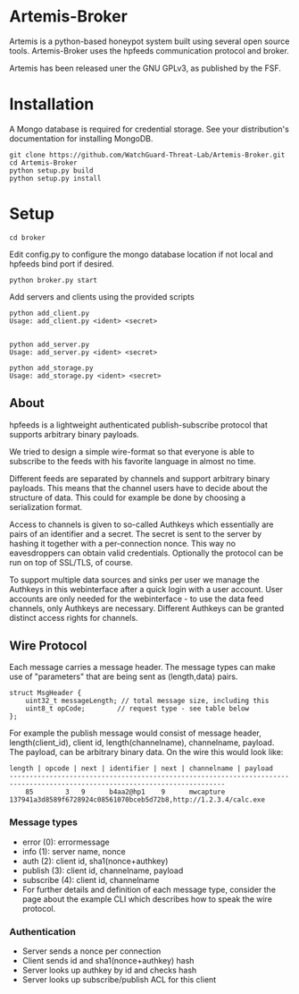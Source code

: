Artemis-Broker
==============

Artemis is a python-based honeypot system built using several open source
tools. Artemis-Broker uses the hpfeeds communication protocol and broker.

Artemis has been released uner the GNU GPLv3, as published by the FSF.

Installation
============

A Mongo database is required for credential storage.
See your distribution's documentation for installing MongoDB.

```
git clone https://github.com/WatchGuard-Threat-Lab/Artemis-Broker.git
cd Artemis-Broker
python setup.py build
python setup.py install
```

Setup
=====
`cd broker`

Edit config.py to configure the mongo database location if not local and hpfeeds bind port if desired.

`python broker.py start`

Add servers and clients using the provided scripts
```
python add_client.py
Usage: add_client.py <ident> <secret>


python add_server.py
Usage: add_server.py <ident> <secret>

python add_storage.py
Usage: add_storage.py <ident> <secret>
```

## About
hpfeeds is a lightweight authenticated publish-subscribe protocol that supports arbitrary binary payloads.

We tried to design a simple wire-format so that everyone is able to subscribe to the feeds with his favorite language in almost no time.

Different feeds are separated by channels and support arbitrary binary payloads. This means that the channel users have to decide about the structure of data. This could for example be done by choosing a serialization format.

Access to channels is given to so-called Authkeys which essentially are pairs of an identifier and a secret. The secret is sent to the server by hashing it together with a per-connection nonce. This way no eavesdroppers can obtain valid credentials. Optionally the protocol can be run on top of SSL/TLS, of course.

To support multiple data sources and sinks per user we manage the Authkeys in this webinterface after a quick login with a user account. User accounts are only needed for the webinterface - to use the data feed channels, only Authkeys are necessary. Different Authkeys can be granted distinct access rights for channels.

## Wire Protocol

Each message carries a message header. The message types can make use of "parameters" that are being sent as (length,data) pairs.

```
struct MsgHeader {
    uint32_t messageLength; // total message size, including this
    uint8_t opCode;        // request type - see table below
};
```

For example the publish message would consist of message header, length(client_id), client id, length(channelname), channelname, payload. The payload, can be arbitrary binary data.
On the wire this would look like:

```
length | opcode | next | identifier | next | channelname | payload
----------------------------------------------------------------------------------------------------------------------------
    85        3   9      b4aa2@hp1    9      mwcapture     137941a3d8589f6728924c08561070bceb5d72b8,http://1.2.3.4/calc.exe
```

### Message types

* error (0): errormessage
* info (1): server name, nonce
* auth (2): client id, sha1(nonce+authkey)
* publish (3): client id, channelname, payload
* subscribe (4): client id, channelname
* For further details and definition of each message type, consider the page about the example CLI which describes how to speak the wire protocol.

### Authentication

* Server sends a nonce per connection
* Client sends id and sha1(nonce+authkey) hash
* Server looks up authkey by id and checks hash
* Server looks up subscribe/publish ACL for this client
